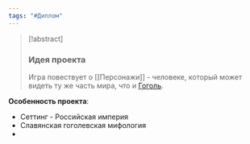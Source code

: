 ```yaml
---
tags: "#Диплом"
---
```


> [!abstract] 
> ### Идея проекта
> Игра повествует о [[Персонажи]] - человеке, который может видеть ту же часть мира, что и [Гоголь](https://ru.wikipedia.org/wiki/Гоголь,_Николай_Васильевич). 

**Особенность проекта**:
- Сеттинг - Российская империя
- Славянская гоголевская мифология
- 